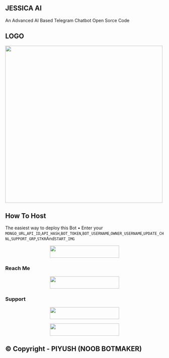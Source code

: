 ## JESSICA AI
An Advanced AI Based Telegram Chatbot Open Sorce Code

## LOGO

<img src="https://te.legra.ph/file/083affde246ca53c1a4e4.jpg" align="center" width="500" height="500"/>


## How To Host
The easiest way to deploy this Bot
• Enter your ```MONGO_URL```,```API_ID```,```API_HASH```,```BOT_TOKEN```,```BOT_USERNAME```,```OWNER_USERNAME```,```UPDATE_CHNL```,```SUPPORT_GRP```,```STKR```And```START_IMG```


<p align="center"><a href="https://heroku.com/deploy?template=https://github.com/TeamPiyushRepos/JessicaChatAi"> <img src="https://img.shields.io/badge/Deploy%20To%20Heroku-blueviolet?style=for-the-badge&logo=heroku" width="220" height="38.45"/></a></p>
 
### Reach Me

<p align="center"><a href="https://t.me/Jessica_Chat_Bot"> <img src="https://img.shields.io/badge/Emilia%20AI-pink?style=for-the-badge" width="220" height="38.45"/></a></p>

### Support 

<p align="center"><a href="https://t.me/PiyushXManagementSupport"> <img src="https://img.shields.io/badge/Piyush%20Malviya%20Support-pink?style=for-the-badge" width="220" height="38.45"/></a></p>

<p align="center"><a href="https://t.me/managementevent"> <img src="https://img.shields.io/badge/Piyush%20Malviya%20Channel-blue?style=for-the-badge" width="220" height="38.45"/></a></p>

## © Copyright - PIYUSH (NOOB BOTMAKER)
